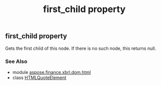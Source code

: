 ﻿---
title: first_child property
second_title: Aspose.Finance for Python via .NET API References
description: 
type: docs
weight: 260
url: /python-net/aspose.finance.xbrl.dom.html/htmlquoteelement/first_child/
is_root: false
---

## first_child property


Gets the first child of this node. If there is no such node, this returns null.

### See Also
* module [aspose.finance.xbrl.dom.html](../../)
* class [HTMLQuoteElement](/finance/python-net/aspose.finance.xbrl.dom.html/htmlquoteelement)
